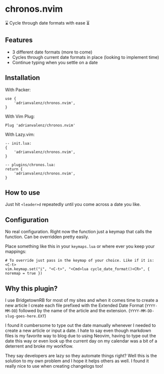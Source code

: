 # chronos.nvim


⌛️ Cycle through date formats with ease ⏳


## Features

- 3 different date formats (more to come)
- Cycles through current date formats in place (looking to implement time)
- Continue typing when you settle on a date

## Installation

With Packer:
```
use {
    'adrianvalenz/chronos.nvim',
}
```

With Vim Plug:
```
Plug 'adrianvalenz/chronos.nvim'
```

With Lazy.vim:
```
-- init.lua:
{
    'adrianvalenz/chronos.nvim',
}

-- plugins/chronos.lua:
return {
    'adrianvalenz/chronos.nvim',
}
```

## How to use

Just hit `<leader>d` repeatedly until you come across a date you like.

## Configuration

No real configuration. Right now the function just a keymap that calls the function.
Can be overridden pretty easily.

Place something like this in your `keymaps.lua` or where ever you keep your mappings:

```
# To override just pass in the keymap of your choice. Like if it is: <C-t>
vim.keymap.set("i", "<C-t>", "<Cmd>lua cycle_date_format()<CR>", { noremap = true })
```

## Why this plugin?

I use BridgetownRB for most of my sites and when it comes time to create 
a new article I create each file prefixed
with the Extended Date Format (`YYYY-MM-DD`) followed 
by the name of the article and the extension. (`YYYY-MM-DD-slug-goes-here.EXT`)

I found it cumbersome to type out the date manually whenever I needed to create a new article or input a date. I hate to say
even though markdown files is my favorite way to blog due to using Neovim, having to type out the date this way or even look up the
current day on my calendar was a bit of a deterrent and broke my workflow. 

They say developers are lazy so they automate things right? Well this is the solution to my own 
problem and I hope it helps others as well. I found it really nice to use when creating changelogs too!

